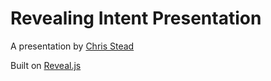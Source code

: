 Revealing Intent Presentation
=============================

A presentation by [Chris Stead](http://www.chrisstead.com)

Built on [Reveal.js](https://github.com/hakimel/reveal.js/)